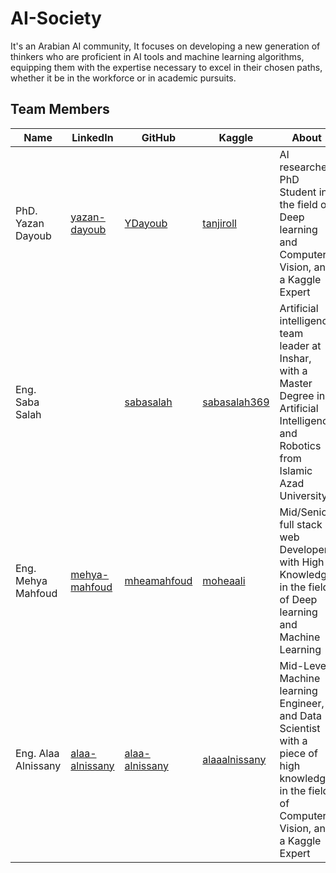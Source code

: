 # AI-Society

It's an Arabian AI community, It focuses on developing a new generation of thinkers who are proficient in AI tools and machine learning algorithms, equipping them with the expertise necessary to excel in their chosen paths, whether it be in the workforce or in academic pursuits.

## Team Members


|Name              | LinkedIn      | GitHub   | Kaggle    |  About   | 
|------------------|---------------|----------|-----------|----------|
|PhD. Yazan Dayoub |[yazan-dayoub](https://www.linkedin.com/in/yazan-dayoub/)  |[YDayoub](https://github.com/YDayoub) |[tanjiroll](https://www.kaggle.com/tanjiroll) |   AI researcher, PhD Student in the field of Deep learning and Computer Vision, and a Kaggle Expert    |
|Eng. Saba Salah|[]() |[sabasalah](https://github.com/sabasalah) |[sabasalah369](https://www.kaggle.com/sabasalah369) | Artificial intelligence team leader at Inshar, with a Master Degree in Artificial Intelligence and Robotics from Islamic Azad University|
|Eng. Mehya Mahfoud|[mehya-mahfoud](https://www.linkedin.com/in/mehya-mahfoud/) |[mheamahfoud](https://github.com/mheamahfoud) |[moheaali](https://www.kaggle.com/moheaali) | Mid/Senior full stack web Developer with High Knowledge in the field of Deep learning and Machine Learning |
|Eng. Alaa Alnissany|[alaa-alnissany](https://www.linkedin.com/in/alaa-alnissany/) |[alaa-alnissany](https://github.com/alaa-alnissany) | [alaaalnissany](https://www.kaggle.com/alaaalnissany) | Mid-Level Machine learning Engineer, and Data Scientist with a piece of high knowledge in the field of Computer Vision, and a Kaggle Expert   |

